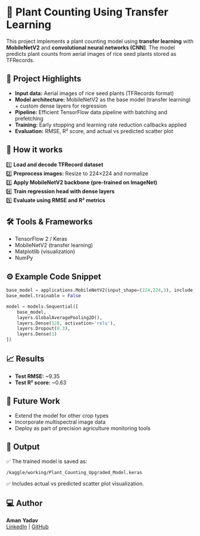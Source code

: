 
# 🌱 Plant Counting Using Transfer Learning

This project implements a plant counting model using **transfer learning** with **MobileNetV2** and **convolutional neural networks (CNN)**. The model predicts plant counts from aerial images of rice seed plants stored as TFRecords.

## 📌 Project Highlights
- **Input data:** Aerial images of rice seed plants (TFRecords format)
- **Model architecture:** MobileNetV2 as the base model (transfer learning) + custom dense layers for regression
- **Pipeline:** Efficient TensorFlow data pipeline with batching and prefetching
- **Training:** Early stopping and learning rate reduction callbacks applied
- **Evaluation:** RMSE, R² score, and actual vs predicted scatter plot

## 🚀 How it works
1️⃣ **Load and decode TFRecord dataset**  
2️⃣ **Preprocess images:** Resize to 224×224 and normalize  
3️⃣ **Apply MobileNetV2 backbone (pre-trained on ImageNet)**  
4️⃣ **Train regression head with dense layers**  
5️⃣ **Evaluate using RMSE and R² metrics**  

## 🛠 Tools & Frameworks
- TensorFlow 2 / Keras
- MobileNetV2 (transfer learning)
- Matplotlib (visualization)
- NumPy

## ⚙ Example Code Snippet
```python
base_model = applications.MobileNetV2(input_shape=(224,224,3), include_top=False, weights='imagenet')
base_model.trainable = False

model = models.Sequential([
    base_model,
    layers.GlobalAveragePooling2D(),
    layers.Dense(128, activation='relu'),
    layers.Dropout(0.3),
    layers.Dense(1)
])
```

## 📈 Results
- **Test RMSE:** ~9.35
- **Test R² score:** ~0.63     

## 🌾 Future Work
- Extend the model for other crop types
- Incorporate multispectral image data
- Deploy as part of precision agriculture monitoring tools

## 📂 Output
✅ The trained model is saved as:
```
/kaggle/working/Plant_Counting_Upgraded_Model.keras
```
✅ Includes actual vs predicted scatter plot visualization.

## 💻 Author
**Aman Yadav**  
[LinkedIn](https://www.linkedin.com/in/aman-yadav-py/) | [GitHub](https://github.com/Aman-Yadav-PY)
